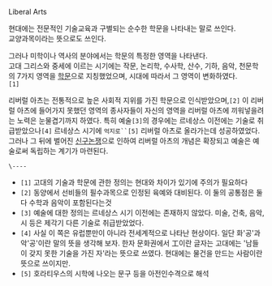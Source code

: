 Liberal Arts

현대에는 전문적인 기술교육과 구별되는 순수한 학문을 나타내는 말로 쓰인다.  
교양과목이라는 뜻으로도 쓰인다.

그러나 미학이나 역사의 분야에서는 학문의 특정한 영역을 나타낸다.  
고대 그리스와 중세에 이르는 시기에는 작문, 논리학, 수사학, 산수, 기하, 음악, 천문학의 7가지 영역을
[학문](%ED%95%99%EB%AC%B8.md)으로 지칭했었으며, 시대에 따라서 그 영역이 변화하였다.  
`[1]`

리버럴 아츠는 전통적으로 높은 사회적 지위를 가진 학문으로 인식받았으며,`[2]` 이 리버럴 아츠에 들어가지 못했던 영역의 종사자들이 자신의
영역을 리버럴 아츠에 끼워넣을려는 노력은 눈물겹기까지 하였다. 특히 예술`[3]`의 경우에는 르네상스 이전에는 기술로 취급받았으나`[4]`
르네상스 시기에 `억지로``[5]` 리버럴 아츠로 올라가는데 성공하였었다. 그러나 그 뒤에 벌어진
[신구논쟁](%EC%8B%A0%EA%B5%AC%EB%85%BC%EC%9F%81.md)으로 인하여 리버럴 아츠의 개념은 확장되고 예술은
예술로써 독립하는 계기가 마련된다.

`\----`

  * `[1]` 고대의 기술과 학문에 관한 정의는 현대와 차이가 있기에 주의가 필요하다
  * `[2]` 동양에서 선비들의 필수과목으로 인정된 육예와 대비된다. 이 둘의 공통점은 둘다 수학과 음악이 포함된다는것
  * `[3]` 예술에 대한 정의는 르네상스 시기 이전에는 존재하지 않았다. 미술, 건축, 음악, 시 등은 제각기 다른 기술로 취급받았었다. 
  * `[4]` 사실 이 쪽은 유럽뿐만이 아니라 전세계적으로 나타난 현상이다. 일단 화'공'과 악'공'이란 말의 뜻을 생각해 보자. 한자 문화권에서 工이란 글자는 고대에는 '남들이 갖지 못한 기술을 가진 자'라는 뜻으로 쓰였다. 현대에는 물건을 만드는 사람이란 뜻으로 쓰이지만.
  * `[5]` 호라티우스의 시학에 나오는 문구 등을 아전인수격으로 해석 

  
  

